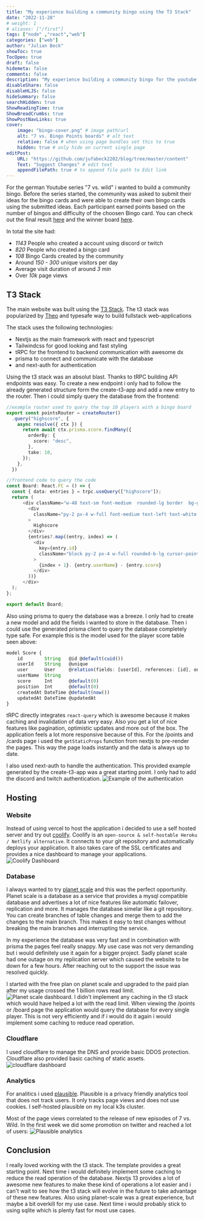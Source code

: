 ```yaml
---
title: "My experience building a community bingo using the T3 Stack"
date: "2022-11-28"
# weight: 1
# aliases: ["/first"]
tags: ["node" ,"react","web"]
categories: ["web"]
author: "Julian Beck"
showToc: true
TocOpen: true
draft: false
hidemeta: false
comments: false
description: "My experience building a community bingo for the youtube series '7 vs. wild with over 1000 participants" 
disableShare: false
disableHLJS: false
hideSummary: false
searchHidden: true
ShowReadingTime: true
ShowBreadCrumbs: true
ShowPostNavLinks: true
cover:
    image: "bingo-cover.png" # image path/url
    alt: "7 vs. Bingo Points boards" # alt text
    relative: false # when using page bundles set this to true
    hidden: true # only hide on current single page
editPost:
    URL: "https://github.com/jufabeck2202/blog/tree/master/content"
    Text: "Suggest Changes" # edit text
    appendFilePath: true # to append file path to Edit link
---
```


For the german Youtube series "7 vs. wild" i wanted to build a community bingo. 
Before the series started, the community was asked to submit their ideas for the bingo cards and were able to create their own bingo cards using the submitted ideas. Each participant earned points based on the number of bingos and difficulty of the choosen Bingo card. You can check out the final result [here](https://sevenvsbingo.de/) and the winner board [here](https://sevenvsbingo.de/board/ncOdCcNbDGiD).

In total the site had:
- *1143* People who created a account using discord or twitch
- *820* People who created a bingo card
- *108* Bingo Cards created by the community
- Around *150 - 300* unique visitors per day 
- Average visit duration of around *3 min*
- Over *10k* page views

## T3 Stack
The main website was built using the [T3 Stack](https://create.t3.gg). The t3 stack was popularized by [Theo](https://twitter.com/t3dotgg) and typesafe way to build fullstack web-applications

The stack uses the following technologies:
- Nextjs as the main framework with react and typescript
- Tailwindcss for good looking and fast styling
- tRPC for the frontend to backend communication with awesome dx
- prisma to connect and communicate with the database
- and next-auth for authentication

Using the t3 stack was an absolut blast. Thanks to tRPC building API endpoints was easy. To create a new endpoint i only had to follow the already generated structure form the create-t3-app and add a new entry to the router. Then i could simply query the database from the frontend:
```ts 
//example router used to query the top 10 players with a bingo board
export const pointsRouter = createRouter()
  .query("highscore", {
    async resolve({ ctx }) {
      return await ctx.prisma.score.findMany({
        orderBy: {
          score: "desc",
        },
        take: 10,
      });
    },
  })
```
```ts
//frontend code to query the code
const Board: React.FC = () => {
  const { data: entries } = trpc.useQuery(["highscore"]);
  return (
      <div className="w-48 text-sm font-medium  rounded-lg border  bg-gray-700 border-gray-600 text-white">
        <div
          className="py-2 px-4 w-full font-medium text-left text-white  rounded-t-lg border-b cursor-pointer focus:outline-none bg-gray-800 border-gray-600"
        >
          Highscore
        </div>
        {entries?.map((entry, index) => (
          <div
            key={entry.id}
            className="block py-2 px-4 w-full rounded-b-lg cursor-pointer  focus:outline-none focus:ring-2  border-gray-600 hover:bg-gray-600 hover:text-white focus:ring-gray-500 focus:text-white"
          >
            {index + 1}. {entry.userName} - {entry.score}
          </div>
        ))}
      </div>
  );
};

export default Board;
```
Also using prisma to query the database was a breeze. I only had to create a new model and add the fields i wanted to store in the database. Then i could use the generated prisma client to query the database completely type safe.
For example this is the model used for the player score table seen above:
```ts
model Score {
    id        String   @id @default(cuid())
    userId    String   @unique
    user      User     @relation(fields: [userId], references: [id], onDelete: Cascade)
    userName  String
    score     Int      @default(0)
    position  Int      @default(0)
    createdAt DateTime @default(now())
    updatedAt DateTime @updatedAt
}
```

tRPC directly integrates `react-query`  which is awesome because it makes caching and invalidation of data very easy. Also you get a lot of nice features like pagination, optimistic updates and more out of the box. The application feels a lot more responsive because of this.
For the /points and /cards page i used the `getStaticProps` function from nextjs to pre-render the pages. This way the page loads instantly and the data is always up to date. 

I also used next-auth to handle the authentication. This provided example generated by the create-t3-app was a great starting point. I only had to add the discord and twitch authentication. 
![Example of the authentication](/sevenvsbingo-auth.png)

## Hosting
### Website
Instead of using vercel to host the application i decided to use a self hosted server and try out [coolify](https://coolify.io/). 
Coolify is an `open-source & self-hostable Heroku / Netlify alternative`. It connects to your git repository and automatically deploys your application. It also takes care of the SSL certificates and provides a nice dashboard to manage your applications.
![Coolify Dashboard](/coolify-dashboard.png)

### Database
I always wanted to try [planet scale](https://planetscale.com/) and this was the perfect opportunity. Planet scale is a database as a service that provides a mysql compatible database and advertises a lot of nice features like automatic failover, replication and more. It manages the database simelar like a git repository. You can create branches of table changes and merge them to add the changes to the main branch. This makes it easy to test changes without breaking the main branches and interrupting the service. 

In my experience the database was very fast and in combination with prisma the pages feel really snappy. My use case was not very demanding but i would definitely use it again for a bigger project. Sadly planet scale had one outage on my replication server which caused the website to be down for a few hours. After reaching out to the support the issue was resolved quickly.

I started with the free plan on planet scale and upgraded to the paid plan after my usage crossed the 1 billion rows read limit. 
![Planet scale dashboard](/planet-scale.jpeg). 
I didn't implement any caching in the t3 stack which would have helped a lot with the read limit.
When viewing the /points or /board page the application would query the database for every single player. This is not very efficiently and if i would do it again i would implement some caching to reduce read operation. 

### Cloudflare
I used cloudflare to manage the DNS and provide basic DDOS protection. Cloudflare also provided basic caching of static assets.
![cloudflare dashboard](/Cloudflare.png)
### Analytics
For analitics i used [plausible](https://plausible.io/). Plausible is a privacy friendly analytics tool that does not track users. It only tracks page views and does not use cookies. I self-hosted plausible on my local k3s cluster. 

Most of the page views correlated to the release of new episodes of 7 vs. Wild. In the first week we did some promotion on twitter and reached a lot of users:
![Plausible analytics](/plausible.png)

## Conclusion
I really loved working with the t3 stack. The template provides a great starting point. Next time i would definitely implement some caching to reduce the read operation of the database. Nextjs 13 provides a lot of awesome new features to make these kind of operations a lot easier and i can't wait to see how the t3 stack will evolve in the future to take advantage of these new features.
Also using planet-scale was a great experience, but maybe a bit overkill for my use case. Next time i would probably stick to using sqlite which is plenty fast for most use cases.